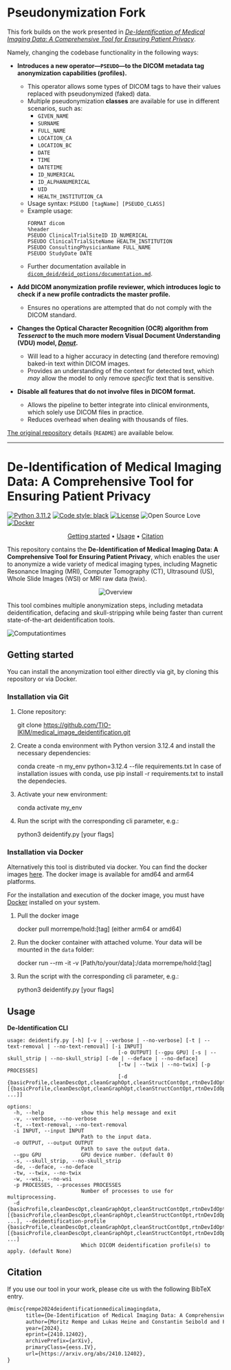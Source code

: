 # Pseudonymization Fork

This fork builds on the work presented in [_De-Identification of Medical Imaging Data: A Comprehensive Tool for Ensuring Patient Privacy_](https://arxiv.org/abs/2410.12402).

Namely, changing the codebase functionality in the following ways:

- **Introduces a new operator—`PSEUDO`—to the DICOM metadata tag anonymization capabilities (profiles).**

  - This operator allows some types of DICOM tags to have their values replaced with pseudonymized (faked) data.
  - Multiple pseudonymization **classes** are available for use in different scenarios, such as:
    - `GIVEN_NAME`
    - `SURNAME`
    - `FULL_NAME`
    - `LOCATION_CA`
    - `LOCATION_BC`
    - `DATE`
    - `TIME`
    - `DATETIME`
    - `ID_NUMERICAL`
    - `ID_ALPHANUMERICAL`
    - `UID`
    - `HEALTH_INSTITUTION_CA`
  - Usage syntax: `PSEUDO [tagName] [PSEUDO_CLASS]`
  - Example usage:
    ```
    FORMAT dicom
    %header
    PSEUDO ClinicalTrialSiteID ID_NUMERICAL
    PSEUDO ClinicalTrialSiteName HEALTH_INSTITUTION
    PSEUDO ConsultingPhysicianName FULL_NAME
    PSEUDO StudyDate DATE
    ```
  - Further documentation available in [`dicom_deid/deid_options/documentation.md`](dicom_deid/deid_options/documentation.md).

- **Add DICOM anonymization profile reviewer, which introduces logic to check if a new profile contradicts the master profile.**
  - Ensures no operations are attempted that do not comply with the DICOM standard.
- **Changes the Optical Character Recognition (OCR) algorithm from _Tesseract_ to the much more modern Visual Document Understanding (VDU) model, [_Donut_](https://arxiv.org/abs/2111.15664).**
  - Will lead to a higher accuracy in detecting (and therefore removing) baked-in text within DICOM images.
  - Provides an understanding of the context for detected text, which _may_ allow the model to only remove _specific_ text that is sensitive.
- **Disable all features that do not involve files in DICOM format.**
  - Allows the pipeline to better integrate into clinical environments, which solely use DICOM files in practice.
  - Reduces overhead when dealing with thousands of files.

[The original repository](https://github.com/TIO-IKIM/medical_image_deidentification) details (`README`) are available below.

---

# De-Identification of Medical Imaging Data: A Comprehensive Tool for Ensuring Patient Privacy

[![Python 3.11.2](https://img.shields.io/badge/python-3.10%20%7C%203.11%20%7C%203.12-blue)](https://www.python.org/downloads/release/python-3120/)
[![Code style: black](https://img.shields.io/badge/code%20style-black-000000.svg)](https://github.com/psf/black)
[![License](https://img.shields.io/badge/License-MIT-green.svg)](./LICENSE)
![Open Source Love][0c]
[![Docker](https://img.shields.io/badge/-Docker-46a2f1?style=flat-square&logo=docker&logoColor=white)](https://hub.docker.com/r/morrempe/hold)

[0c]: https://badges.frapsoft.com/os/v2/open-source.svg?v=103

<div align="center">

[Getting started](#getting-started) • [Usage](#usage) • [Citation](#citation)

</div>

This repository contains the **De-Identification of Medical Imaging Data: A Comprehensive Tool for Ensuring Patient Privacy**, which enables the user to anonymize a wide variety of medical imaging types, including Magnetic Resonance Imaging (MRI), Computer Tomography (CT), Ultrasound (US), Whole Slide Images (WSI) or MRI raw data (twix).

<div align="center">

![Overview](Figures/aam_pipeline-2.png)

</div>

This tool combines multiple anonymization steps, including metadata deidentification, defacing and skull-stripping while being faster than current state-of-the-art deidentification tools.

![Computationtimes](Figures/computation_times.png)

## Getting started

You can install the anonymization tool either directly via git, by cloning this repository or via Docker.

### Installation via Git

1. Clone repository:

   git clone https://github.com/TIO-IKIM/medical_image_deidentification.git

2. Create a conda environment with Python version 3.12.4 and install the necessary dependencies:

   conda create -n my_env python=3.12.4 --file requirements.txt
   In case of installation issues with conda, use pip install -r requirements.txt to install the dependecies.

3. Activate your new environment:

   conda activate my_env

4. Run the script with the corresponding cli parameter, e.g.:

   python3 deidentify.py [your flags]

### Installation via Docker

Alternatively this tool is distributed via docker. You can find the docker images [here](https://hub.docker.com/r/morrempe/hold). The docker image is available for amd64 and arm64 platforms.

For the installation and execution of the docker image, you must have [Docker](https://docs.docker.com/get-docker/) installed on your system.

1. Pull the docker image

   docker pull morrempe/hold:[tag] (either arm64 or amd64)

2. Run the docker container with attached volume. Your data will be mounted in the `data` folder:

   docker run --rm -it -v [Path/to/your/data]:/data morrempe/hold:[tag]

3. Run the script with the corresponding cli parameter, e.g.:

   python3 deidentify.py [your flags]

## Usage

**De-Identification CLI**

```
usage: deidentify.py [-h] [-v | --verbose | --no-verbose] [-t | --text-removal | --no-text-removal] [-i INPUT]
                                    [-o OUTPUT] [--gpu GPU] [-s | --skull_strip | --no-skull_strip] [-de | --deface | --no-deface]
                                    [-tw | --twix | --no-twix] [-p PROCESSES]
                                    [-d {basicProfile,cleanDescOpt,cleanGraphOpt,cleanStructContOpt,rtnDevIdOpt,rtnInstIdOpt,rtnLongFullDatesOpt,rtnLongModifDatesOpt,rtnPatCharsOpt,rtnSafePrivOpt,rtnUIDsOpt} [{basicProfile,cleanDescOpt,cleanGraphOpt,cleanStructContOpt,rtnDevIdOpt,rtnInstIdOpt,rtnLongFullDatesOpt,rtnLongModifDatesOpt,rtnPatCharsOpt,rtnSafePrivOpt,rtnUIDsOpt} ...]]

options:
  -h, --help            show this help message and exit
  -v, --verbose, --no-verbose
  -t, --text-removal, --no-text-removal
  -i INPUT, --input INPUT
                        Path to the input data.
  -o OUTPUT, --output OUTPUT
                        Path to save the output data.
  --gpu GPU             GPU device number. (default 0)
  -s, --skull_strip, --no-skull_strip
  -de, --deface, --no-deface
  -tw, --twix, --no-twix
  -w, --wsi, --no-wsi
  -p PROCESSES, --processes PROCESSES
                        Number of processes to use for multiprocessing.
  -d {basicProfile,cleanDescOpt,cleanGraphOpt,cleanStructContOpt,rtnDevIdOpt,rtnInstIdOpt,rtnLongFullDatesOpt,rtnLongModifDatesOpt,rtnPatCharsOpt,rtnSafePrivOpt,rtnUIDsOpt} [{basicProfile,cleanDescOpt,cleanGraphOpt,cleanStructContOpt,rtnDevIdOpt,rtnInstIdOpt,rtnLongFullDatesOpt,rtnLongModifDatesOpt,rtnPatCharsOpt,rtnSafePrivOpt,rtnUIDsOpt} ...], --deidentification-profile {basicProfile,cleanDescOpt,cleanGraphOpt,cleanStructContOpt,rtnDevIdOpt,rtnInstIdOpt,rtnLongFullDatesOpt,rtnLongModifDatesOpt,rtnPatCharsOpt,rtnSafePrivOpt,rtnUIDsOpt} [{basicProfile,cleanDescOpt,cleanGraphOpt,cleanStructContOpt,rtnDevIdOpt,rtnInstIdOpt,rtnLongFullDatesOpt,rtnLongModifDatesOpt,rtnPatCharsOpt,rtnSafePrivOpt,rtnUIDsOpt} ...]
                        Which DICOM deidentification profile(s) to apply. (default None)
```

## Citation

If you use our tool in your work, please cite us with the following BibTeX entry.

```latex
@misc{rempe2024deidentificationmedicalimagingdata,
      title={De-Identification of Medical Imaging Data: A Comprehensive Tool for Ensuring Patient Privacy},
      author={Moritz Rempe and Lukas Heine and Constantin Seibold and Fabian Hörst and Jens Kleesiek},
      year={2024},
      eprint={2410.12402},
      archivePrefix={arXiv},
      primaryClass={eess.IV},
      url={https://arxiv.org/abs/2410.12402},
}
```
